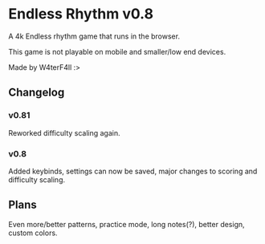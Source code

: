 # Endless Rhythm v0.8

A 4k Endless rhythm game that runs in the browser.

This game is not playable on mobile and smaller/low end devices.

Made by W4terF4ll :>

## Changelog

### v0.81
Reworked difficulty scaling again.
### v0.8 
Added keybinds, settings can now be saved, major changes to scoring and difficulty scaling.

## Plans

Even more/better patterns, practice mode, long notes(?), better design, custom colors.
